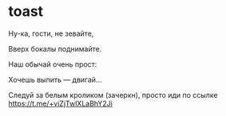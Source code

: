 # toast
Ну-ка, гости, не зевайте,

Вверх бокалы поднимайте.

Наш обычай очень прост:

Хочешь выпить — двигай...

Следуй за белым кроликом (зачеркн), просто иди по ссылке https://t.me/+viZjTwlXLaBhY2Ji
